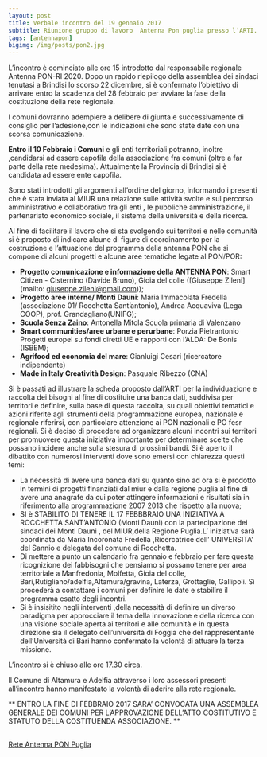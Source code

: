 ```yaml
---
layout: post
title: Verbale incontro del 19 gennaio 2017
subtitle: Riunione gruppo di lavoro  Antenna Pon puglia presso l’ARTI. 
tags: [antennapon]
bigimg: /img/posts/pon2.jpg
---
```


L’incontro è cominciato alle ore 15 introdotto dal responsabile regionale Antenna PON-RI 2020.
Dopo un rapido riepilogo della assemblea dei sindaci tenutasi a Brindisi lo scorso 22 dicembre, si è confermato l’obiettivo di arrivare entro la scadenza del 28 febbraio per  avviare la fase della costituzione della rete regionale.

<!-- more -->

I comuni dovranno adempiere a delibere di giunta e successivamente di consiglio per l’adesione,con le indicazioni che sono state date con una scorsa comunicazione.

**Entro il 10 Febbraio i Comuni** e gli enti territoriali potranno, inoltre ,candidarsi ad essere capofila della associazione fra comuni (oltre a far parte della rete medesima). Attualmente la Provincia di Brindisi si è candidata ad essere ente capofila.

Sono stati introdotti gli argomenti all’ordine del giorno, informando i presenti che è stata inviata al MIUR  una relazione sulle attività svolte e sul percorso amministrativo e collaborativo fra gli enti , le pubbliche amministrazione, il  partenariato economico sociale, il sistema della università e della ricerca.

Al fine di facilitare il lavoro che si sta svolgendo sui territori e nelle comunità si è proposto di indicare alcune di figure di coordinamento per la costruzione e  l’attuazione del programma della antenna PON che si compone  di alcuni progetti e   alcune aree tematiche legate al PON/POR:

* **Progetto comunicazione e informazione della ANTENNA PON**: Smart Citizen - Cisternino (Davide Bruno), Gioia del colle ([Giuseppe Zileni](mailto: giuseppe.zileni@gmail.com));
* **Progetto aree interne/ Monti Dauni**: Maria Immacolata Fredella (associazione 01/ Rocchetta Sant’antonio), Andrea Acquaviva (Lega COOP), prof. Grandagliano(UNIFG);
* **Scuola [Senza Zaino](http://www.senzazaino.it)**: Antonella Mitola Scuola primaria di Valenzano
* **Smart communities/aree urbane e perurbane**: Porzia Pietrantonio 
Progetti europei su fondi diretti UE e rapporti con l’ALDA: De Bonis (ISBEM);
* **Agrifood ed economia del mare**: Gianluigi Cesari (ricercatore indipendente)
* **Made in Italy Creatività Design**: Pasquale Ribezzo (CNA)

Si è passati ad illustrare la scheda proposto dall’ARTI  per la individuazione e raccolta dei bisogni al fine di costituire una banca dati, suddivisa per territori e definire, sulla base di questa raccolta, su quali obiettivi tematici e azioni riferite agli strumenti della programmazione europea, nazionale e regionale riferirsi, con particolare attenzione ai PON nazionali e PO fesr regionali.
Si è deciso di procedere ad organizzare alcuni incontri sui territori per promuovere questa iniziativa importante per determinare scelte  che possano incidere anche sulla stesura di prossimi bandi.
Si è aperto il dibattito con numerosi interventi dove sono emersi con chiarezza  questi temi: 

* La necessità di avere una banca dati su quanto sino ad ora si è prodotto in termini di progetti finanziati  dal miur e dalla regione puglia al fine di avere una anagrafe da cui  poter attingere informazioni e risultati sia in riferimento alla programmazione 2007 2013 che rispetto alla nuova;
* SI è STABILITO DI TENERE IL 17 FEBBBRAIO UNA INIZIATIVA A ROCCHETTA SANT’ANTONIO (Monti Dauni) con la partecipazione dei sindaci dei Monti Dauni , del MIUR,della Regione Puglia.L’ iniziativa  sarà coordinata da Maria Incoronata Fredella ,Ricercatrice dell’ UNIVERSITA’ del Sannio e delegata del comune di Rocchetta.
* Di mettere a punto un calendario fra gennaio e febbraio per fare questa ricognizione dei fabbisogni che pensiamo si possano tenere per area territoriale a Manfredonia, Molfetta, Gioia del colle, Bari,Rutigliano/adelfia,Altamura/gravina, Laterza, Grottaglie, Gallipoli. Si procederà a contattare i comuni per definire le date e stabilire il programma esatto degli incontri.
* Si è insisitito  negli interventi ,della necessità di definire un diverso paradigma per approcciare il tema della innovazione e della ricerca con una visione sociale aperta ai territori e alle comunità e in questa direzione sia il delegato dell’università di Foggia che del rappresentante dell’Università di Bari hanno confermato la volontà di attuare la terza missione.

L’incontro si è chiuso alle ore 17.30 circa.

Il Comune di Altamura e Adelfia attraverso i loro assessori presenti all’incontro hanno manifestato la volontà di aderire alla rete regionale.

** ENTRO LA FINE DI FEBBRAIO 2017 SARA’ CONVOCATA UNA ASSEMBLEA GENERALE DEI COMUNI PER L’APPROVAZIONE DELL’ATTO COSTITUTIVO E STATUTO DELLA COSTITUENDA ASSOCIAZIONE. **

<div style="margin-top: 30px">
<a class="twitter-moment" href="https://twitter.com/i/moments/797854536320880640">Rete Antenna PON Puglia</a>
<script async src="//platform.twitter.com/widgets.js" charset="utf-8"></script>
</div>

